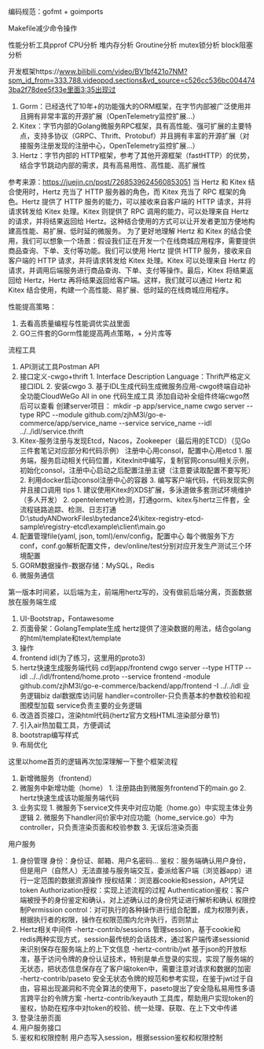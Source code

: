 编码规范：gofmt + goimports

Makefile减少命令操作

性能分析工具pprof
    CPU分析
    堆内存分析
    Groutine分析
    mutex锁分析
    block阻塞分析

开发框架https://www.bilibili.com/video/BV1bf421o7NM?spm_id_from=333.788.videopod.sections&vd_source=c526cc536bc0044743ba2f78dee5f33e里面3:35出现过
  1. Gorm：已经迭代了10年+的功能强大的ORM框架，在字节内部被广泛使用并且拥有非常丰富的开源扩展（OpenTelemetry监控扩展...）
  2. Kitex：字节内部的Golang微服务RPC框架，具有高性能、强可扩展的主要特点，支持多协议（GRPC、Thrift、Protobuf）并且拥有丰富的开源扩展（对接服务注册发现的注册中心，OpenTelemetry监控扩展...）
  3. Hertz：字节内部的 HTTP框架，参考了其他开源框架（fastHTTP）的优势，结合字节跳动内部的需求，具有高易用性、高性能、高扩展性 

  参考来源：https://juejin.cn/post/7268539624560853051
  当 Hertz 和 Kitex 结合使用时，Hertz 充当了 HTTP 服务器的角色，而 Kitex 充当了 RPC 框架的角色。Hertz 提供了 HTTP 服务的能力，可以接收来自客户端的 HTTP 请求，并将请求转发给 Kitex 处理。Kitex 则提供了 RPC 调用的能力，可以处理来自 Hertz 的请求，并将结果返回给 Hertz。这种结合使用的方式可以让开发者更加方便地构建高性能、易扩展、低时延的微服务。
  为了更好地理解 Hertz 和 Kitex 的结合使用，我们可以想象一个场景：假设我们正在开发一个在线商城应用程序，需要提供商品查询、下单、支付等功能。我们可以使用 Hertz 提供 HTTP 服务，接收来自客户端的 HTTP 请求，并将请求转发给 Kitex 处理。Kitex 可以处理来自 Hertz 的请求，并调用后端服务进行商品查询、下单、支付等操作。最后，Kitex 将结果返回给 Hertz，Hertz 再将结果返回给客户端。这样，我们就可以通过 Hertz 和 Kitex 结合使用，构建一个高性能、易扩展、低时延的在线商城应用程序。

性能提高策略：
  1. 去看高质量编程与性能调优实战里面
  2. GO三件套的Gorm性能提高两点策略，+ 分片库等

流程工具
  1. API测试工具Postman API
  2. 接口定义-cwgo+thrift
    1. Interface Description Language：Thrift严格定义接口IDL
    2. 安装cwgo
    3. 基于IDL生成代码生成微服务应用-cwgo终端自动补全功能CloudWeGo All in one 代码生成工具
    添加自动补全组件终端cwgo然后可以查看
    创建server项目：
    mkdir -p app/service_name
    cwgo server --type RPC --module github.com/zjhM3l/go-e-commerce/app/service_name --service service_name --idl ../../idl/service.thrift
    <!-- 2. 使用Kitex生成带有脚手架的代码
    kitex -module github.com/zjhM3l/go-e-commerce -service checkoutservice idl/checkout.thrift
    3. 使用Hertz生成代码
    hz new -module github.com/zjhM3l/go-e-commerce -idl idl/auth.thrift
    如果有更新
    hz update -idl idl/user.thrift -->
  3. Kitex-服务注册与发现Etcd，Nacos，Zookeeper（最后用的ETCD）（见Go三件套笔记对应部分和代码示例）
  注册中心用consol，配置中心用etcd
    1. 服务端，服务启动相关代码位置，KitexInit中编写，复制官网consul相关示例，初始化consol，注册中心启动之后配置注册主键（注意要读取配置不要写死）
    2. 利用docker启动consol注册中心的容器
    3. 编写客户端代码，代码发现实例并且接口调用
    tips
    1. 建议使用Kitex的XDS扩展，多泳道做多套测试环境维护（多人开发）
    2. opentelemetry检测，打通gorm、kitex与hertz三件套，全流程链路追踪、检测、日志打通
  D:\studyANDworkFiles\bytedance24\kitex-registry-etcd-sample\registry-etcd\example\client\main.go
  4. 配置管理file(yaml, json, toml)/env/config，配置中心
    每个微服务下方conf，conf.go解析配置文件，dev/online/test分别对应开发生产测试三个环境配置
  5. GORM数据操作-数据存储：MySQL，Redis
  6. 微服务通信

第一版本时间紧，以后端为主，前端用hertz写的，没有做前后端分离，页面数据放在服务端生成
1. UI-Bootstrap，Fontawesome
2. 页面骨架：GolangTemplate生成 
  hertz提供了渲染数据的用法，结合golang的html/template和text/template
3. 操作
  1. frontend idl(为了练习，这里用的proto3)
  2. hertz快速生成服务端代码
  cd到app/frontend
  cwgo server --type HTTP --idl ../../idl/frontend/home.proto --service frontend -module github.com/zjhM3l/go-e-commerce/backend/app/frontend -I ../../idl
  业务逻辑biz
    dal数据库访问层
    handler=controller-只负责基本的参数校验和视图模型加载
    service负责主要的业务逻辑
  3. 改造首页接口，渲染html代码(hertz官方文档HTML渲染部分章节)
  4. 引入air热加载工具，方便调试
  5. bootstrap编写样式
  6. 布局优化


这里以home首页的逻辑再次加深理解一下整个框架流程
  1. 新增微服务（frontend）
  2. 微服务中新增功能（home）
    1. 注册路由到微服务frontend下的main.go
    2. hertz快速生成该功能服务端代码
  3. 业务实现
    1. 微服务下service文件夹中对应功能（home.go）中实现主体业务逻辑
    2. 微服务下handler问价家中对应功能（home_service.go）中为controller，只负责渲染页面和校验参数
    3. 无误后渲染页面

  用户服务
  1. 身份管理
    身份：身份证、邮箱、用户名密码...
    鉴权：服务端确认用户身份，但是用户（自然人）无法直接与服务端交互，委派给客户端（浏览器app）进行一定范围的数据资源操作
    授权结果：浏览器cookie和session，API凭证token
    Authorization授权：实现上述流程的过程
    Authentication鉴权：客户端被授予的身份鉴定和确认，对上述确认过的身份凭证进行解析和确认
    权限控制Permission control：对可执行的各种操作进行组合配置，成为权限列表，根据执行者的权限，操作在权限范围内允许执行，否则禁止
  2. Hertz相关中间件
    -hertz-contrib/sessions 管理session，基于cookie和redis两种实现方式，session最传统的会话技术，通过客户端传递sessionid来识别保存在服务端上的上下文信息
    -hertz-contrib/jwt 基于json的开放标准，基于访问令牌的身份认证技术，特别是单点登录的实现，实现了服务端的无状态，把状态信息保存在了客户端token中，需要注意对请求和数据的加密
    -hertz-contrib/paseto 安全无状态令牌的规范和参考实现，在鉴于jwt过于自由，容易出现漏洞和不完全算法的使用下，paseto提出了安全隐私易用性多语言跨平台的令牌方案
    -hertz-contrib/keyauth 工具库，帮助用户实现token的鉴权，协助在程序中对token的校验、统一处理、获取、在上下文中传递
  3. 登录注册页面
  4. 用户服务接口
  5. 鉴权和权限控制
    用户态写入session，根据session鉴权和权限控制
